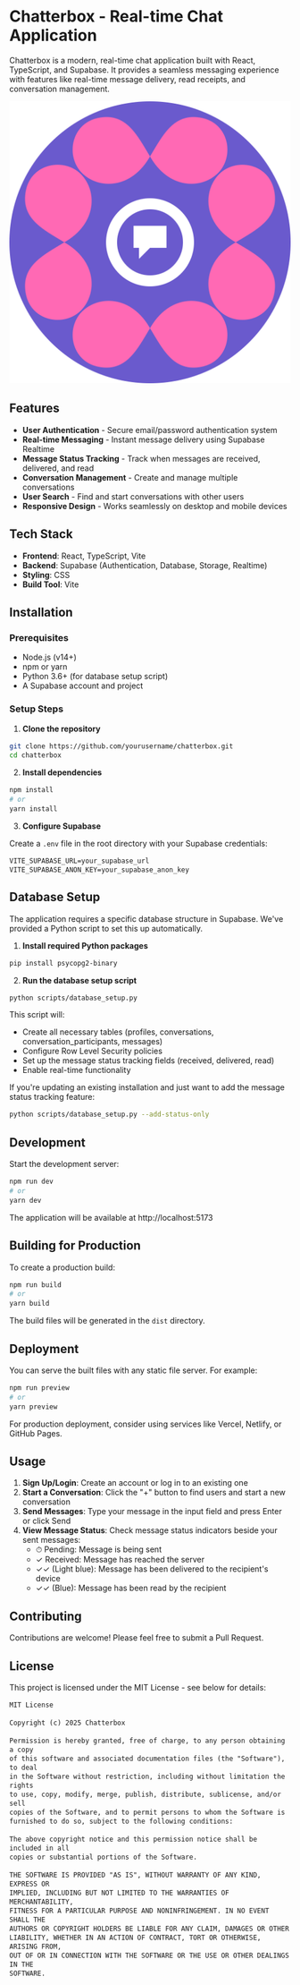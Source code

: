 # Chatterbox - Real-time Chat Application

Chatterbox is a modern, real-time chat application built with React, TypeScript, and Supabase. It provides a seamless messaging experience with features like real-time message delivery, read receipts, and conversation management.

![Chatterbox Logo](/public/images/chatterbox-logo.svg)

## Features

- **User Authentication** - Secure email/password authentication system
- **Real-time Messaging** - Instant message delivery using Supabase Realtime
- **Message Status Tracking** - Track when messages are received, delivered, and read
- **Conversation Management** - Create and manage multiple conversations
- **User Search** - Find and start conversations with other users
- **Responsive Design** - Works seamlessly on desktop and mobile devices

## Tech Stack

- **Frontend**: React, TypeScript, Vite
- **Backend**: Supabase (Authentication, Database, Storage, Realtime)
- **Styling**: CSS
- **Build Tool**: Vite

## Installation

### Prerequisites

- Node.js (v14+)
- npm or yarn
- Python 3.6+ (for database setup script)
- A Supabase account and project

### Setup Steps

1. **Clone the repository**

```bash
git clone https://github.com/yourusername/chatterbox.git
cd chatterbox
```

2. **Install dependencies**

```bash
npm install
# or
yarn install
```

3. **Configure Supabase**

Create a `.env` file in the root directory with your Supabase credentials:

```
VITE_SUPABASE_URL=your_supabase_url
VITE_SUPABASE_ANON_KEY=your_supabase_anon_key
```

## Database Setup

The application requires a specific database structure in Supabase. We've provided a Python script to set this up automatically.

1. **Install required Python packages**

```bash
pip install psycopg2-binary
```

2. **Run the database setup script**

```bash
python scripts/database_setup.py
```

This script will:
- Create all necessary tables (profiles, conversations, conversation_participants, messages)
- Configure Row Level Security policies
- Set up the message status tracking fields (received, delivered, read)
- Enable real-time functionality

If you're updating an existing installation and just want to add the message status tracking feature:

```bash
python scripts/database_setup.py --add-status-only
```

## Development

Start the development server:

```bash
npm run dev
# or
yarn dev
```

The application will be available at http://localhost:5173

## Building for Production

To create a production build:

```bash
npm run build
# or
yarn build
```

The build files will be generated in the `dist` directory.

## Deployment

You can serve the built files with any static file server. For example:

```bash
npm run preview
# or
yarn preview
```

For production deployment, consider using services like Vercel, Netlify, or GitHub Pages.

## Usage

1. **Sign Up/Login**: Create an account or log in to an existing one
2. **Start a Conversation**: Click the "+" button to find users and start a new conversation
3. **Send Messages**: Type your message in the input field and press Enter or click Send
4. **View Message Status**: Check message status indicators beside your sent messages:
   - ⏱ Pending: Message is being sent
   - ✓ Received: Message has reached the server
   - ✓✓ (Light blue): Message has been delivered to the recipient's device
   - ✓✓ (Blue): Message has been read by the recipient

## Contributing

Contributions are welcome! Please feel free to submit a Pull Request.

## License

This project is licensed under the MIT License - see below for details:

```
MIT License

Copyright (c) 2025 Chatterbox

Permission is hereby granted, free of charge, to any person obtaining a copy
of this software and associated documentation files (the "Software"), to deal
in the Software without restriction, including without limitation the rights
to use, copy, modify, merge, publish, distribute, sublicense, and/or sell
copies of the Software, and to permit persons to whom the Software is
furnished to do so, subject to the following conditions:

The above copyright notice and this permission notice shall be included in all
copies or substantial portions of the Software.

THE SOFTWARE IS PROVIDED "AS IS", WITHOUT WARRANTY OF ANY KIND, EXPRESS OR
IMPLIED, INCLUDING BUT NOT LIMITED TO THE WARRANTIES OF MERCHANTABILITY,
FITNESS FOR A PARTICULAR PURPOSE AND NONINFRINGEMENT. IN NO EVENT SHALL THE
AUTHORS OR COPYRIGHT HOLDERS BE LIABLE FOR ANY CLAIM, DAMAGES OR OTHER
LIABILITY, WHETHER IN AN ACTION OF CONTRACT, TORT OR OTHERWISE, ARISING FROM,
OUT OF OR IN CONNECTION WITH THE SOFTWARE OR THE USE OR OTHER DEALINGS IN THE
SOFTWARE.
```
